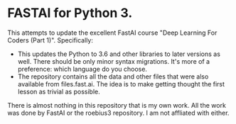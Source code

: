 
FASTAI for Python 3.
====================

This attempts to update the excellent FastAI course "Deep Learning For Coders (Part 1)".   Specifically:
* This updates the Python to 3.6 and other libraries to later versions as well.  There should be only minor syntax migrations.  It's more of a preference:  which language do you choose.
* The repository contains all the data and other files that were also available from files.fast.ai.  The idea is to make getting thought the first lesson as trivial as possible.

There is almost nothing in this repository that is my own work.  All the work was done by FastAI or the roebius3 repository.  I am not affliated with either.

